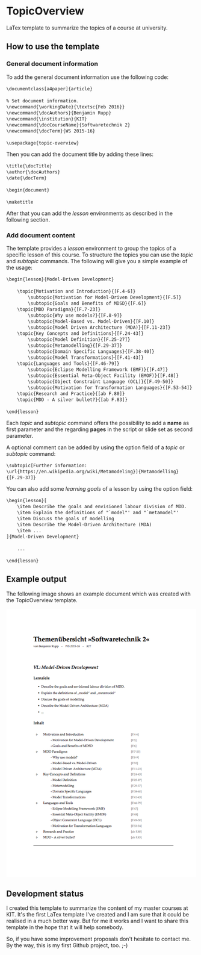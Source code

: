 # TopicOverview
LaTex template to summarize the topics of a course at university.

## How to use the template

### General document information
To add the general document information use the following code:

	\documentclass[a4paper]{article}

	% Set document information.
	\newcommand{\workingDate}{\textsc{Feb 2016}}
	\newcommand{\docAuthors}{Benjamin Rupp}
	\newcommand{\institution}{KIT}
	\newcommand{\docCourseName}{Softwaretechnik 2}
	\newcommand{\docTerm}{WS 2015-16}

	\usepackage{topic-overview}

Then you can add the document title by adding these lines:

	\title{\docTitle}
	\author{\docAuthors}
	\date{\docTerm}

	\begin{document}

	\maketitle
	
After that you can add the *lesson* environments as described in the following section.

### Add document content
The template provides a *lesson* environment to group the topics of a specific lesson of this course. To structure the topics you can use the *topic* and *subtopic* commands. The following will give you a simple example of the usage:

	\begin{lesson}{Model-Driven Development}
	
		\topic{Motivation and Introduction}{[F.4-6]}
			\subtopic{Motivation for Model-Driven Development}{[F.5]}
			\subtopic{Goals and Benefits of MDSD}{[F.6]}
		\topic{MDD Paradigma}{[F.7-23]}
			\subtopic{Why use models?}{[F.8-9]}
			\subtopic{Model-Based vs. Model-Driven}{[F.10]}
			\subtopic{Model Driven Architecture (MDA)}{[F.11-23]}
		\topic{Key Concepts and Definitions}{[F.24-43]}
			\subtopic{Model Definition}{[F.25-27]}
			\subtopic{Metamodelling}{[F.29-37]}
			\subtopic{Domain Specific Languages}{[F.38-40]}
			\subtopic{Model Transformations}{[F.41-43]}
		\topic{Languages and Tools}{[F.46-79]}
			\subtopic{Eclipse Modelling Framework (EMF)}{[F.47]}
			\subtopic{Essential Meta-Object Facility (EMOF)}{[F.48]}
			\subtopic{Object Constraint Language (OCL)}{[F.49-50]}
			\subtopic{Motivation for Transformation Languages}{[F.53-54]}
		\topic{Research and Practice}{[ab F.80]}
		\topic{MDD - A silver bullet?}{[ab F.83]}

	\end{lesson}

Each *topic* and *subtopic* command offers the possibility to add a **name** as first parameter and the regarding **pages** in the script or slide set as second parameter.

A optional comment can be added by using the option field of a *topic* or *subtopic* command:

	\subtopic[Further information: \url{https://en.wikipedia.org/wiki/Metamodeling}]{Metamodelling}{[F.29-37]}

You can also add some *learning goals* of a lesson by using the option field:

	\begin{lesson}[
		\item Describe the goals and envisioned labour division of MDD.
		\item Explain the definitions of "`model"' and "`metamodel"'
		\item Discuss the goals of modelling
		\item Describe the Model-Driven Architecture (MDA)
		\item ...
	]{Model-Driven Development}

		...

	\end{lesson}

## Example output
The following image shows an example document which was created with the TopicOverview template.

![image](example/example.png)


## Development status
I created this template to summarize the content of my master courses at KIT. It's the first LaTex template I've created and I am sure that it could be realised in a much better way. But for me it works and I want to share this template in the hope that it will help somebody.

So, if you have some improvement proposals don't hesitate to contact me. By the way, this is my first Github project, too. ;-)